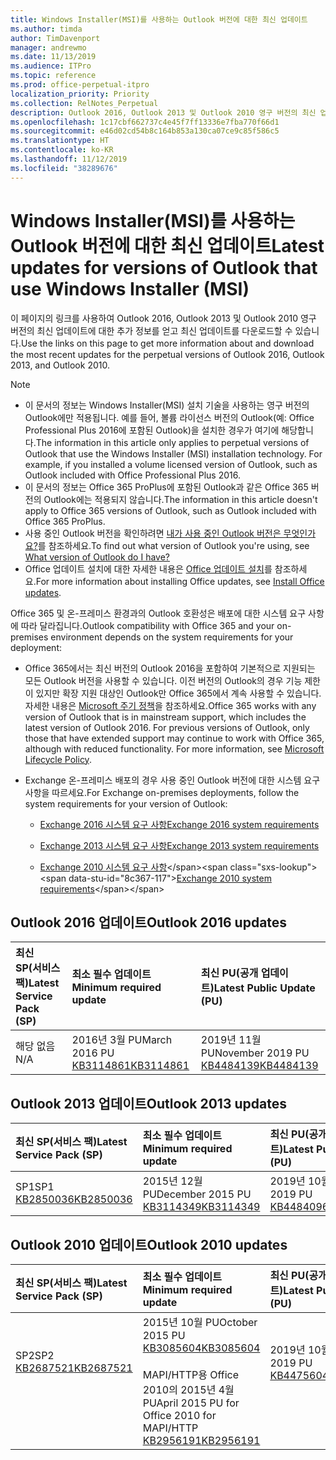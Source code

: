```yaml
---
title: Windows Installer(MSI)를 사용하는 Outlook 버전에 대한 최신 업데이트
ms.author: timda
author: TimDavenport
manager: andrewmo
ms.date: 11/13/2019
ms.audience: ITPro
ms.topic: reference
ms.prod: office-perpetual-itpro
localization_priority: Priority
ms.collection: RelNotes_Perpetual
description: Outlook 2016, Outlook 2013 및 Outlook 2010 영구 버전의 최신 업데이트 정보에 대한 링크를 IT 전문가에게 제공합니다.
ms.openlocfilehash: 1c17cbf662737c4e45f7ff13336e7fba770f66d1
ms.sourcegitcommit: e46d02cd54b8c164b853a130ca07ce9c85f586c5
ms.translationtype: HT
ms.contentlocale: ko-KR
ms.lasthandoff: 11/12/2019
ms.locfileid: "38289676"
---
```

# <a name="latest-updates-for-versions-of-outlook-that-use-windows-installer-msi"></a><span data-ttu-id="8c367-103">Windows Installer(MSI)를 사용하는 Outlook 버전에 대한 최신 업데이트</span><span class="sxs-lookup"><span data-stu-id="8c367-103">Latest updates for versions of Outlook that use Windows Installer (MSI)</span></span>

<span data-ttu-id="8c367-104">이 페이지의 링크를 사용하여 Outlook 2016, Outlook 2013 및 Outlook 2010 영구 버전의 최신 업데이트에 대한 추가 정보를 얻고 최신 업데이트를 다운로드할 수 있습니다.</span><span class="sxs-lookup"><span data-stu-id="8c367-104">Use the links on this page to get more information about and download the most recent updates for the perpetual versions of Outlook 2016, Outlook 2013, and Outlook 2010.</span></span>
  
> [!NOTE]
> - <span data-ttu-id="8c367-p101">이 문서의 정보는 Windows Installer(MSI) 설치 기술을 사용하는 영구 버전의 Outlook에만 적용됩니다. 예를 들어, 볼륨 라이선스 버전의 Outlook(예: Office Professional Plus 2016에 포함된 Outlook)을 설치한 경우가 여기에 해당합니다.</span><span class="sxs-lookup"><span data-stu-id="8c367-p101">The information in this article only applies to perpetual versions of Outlook that use the Windows Installer (MSI) installation technology. For example, if you installed a volume licensed version of Outlook, such as Outlook included with Office Professional Plus 2016.</span></span>
> - <span data-ttu-id="8c367-107">이 문서의 정보는 Office 365 ProPlus에 포함된 Outlook과 같은 Office 365 버전의 Outlook에는 적용되지 않습니다.</span><span class="sxs-lookup"><span data-stu-id="8c367-107">The information in this article doesn't apply to Office 365 versions of Outlook, such as Outlook included with Office 365 ProPlus.</span></span>
> - <span data-ttu-id="8c367-108">사용 중인 Outlook 버전을 확인하려면 [내가 사용 중인 Outlook 버전은 무엇인가요?](https://support.office.com/article/b3a9568c-edb5-42b9-9825-d48d82b2257c)를 참조하세요.</span><span class="sxs-lookup"><span data-stu-id="8c367-108">To find out what version of Outlook you're using, see [What version of Outlook do I have?](https://support.office.com/article/b3a9568c-edb5-42b9-9825-d48d82b2257c)</span></span>
> - <span data-ttu-id="8c367-109">Office 업데이트 설치에 대한 자세한 내용은 [Office 업데이트 설치](https://support.office.com/article/2ab296f3-7f03-43a2-8e50-46de917611c5)를 참조하세요.</span><span class="sxs-lookup"><span data-stu-id="8c367-109">For more information about installing Office updates, see [Install Office updates](https://support.office.com/article/2ab296f3-7f03-43a2-8e50-46de917611c5).</span></span> 
  
<span data-ttu-id="8c367-110">Office 365 및 온-프레미스 환경과의 Outlook 호환성은 배포에 대한 시스템 요구 사항에 따라 달라집니다.</span><span class="sxs-lookup"><span data-stu-id="8c367-110">Outlook compatibility with Office 365 and your on-premises environment depends on the system requirements for your deployment:</span></span>
  
- <span data-ttu-id="8c367-p102">Office 365에서는 최신 버전의 Outlook 2016을 포함하여 기본적으로 지원되는 모든 Outlook 버전을 사용할 수 있습니다. 이전 버전의 Outlook의 경우 기능 제한이 있지만 확장 지원 대상인 Outlook만 Office 365에서 계속 사용할 수 있습니다. 자세한 내용은 [Microsoft 주기 정책](https://support.microsoft.com/lifecycle)을 참조하세요.</span><span class="sxs-lookup"><span data-stu-id="8c367-p102">Office 365 works with any version of Outlook that is in mainstream support, which includes the latest version of Outlook 2016. For previous versions of Outlook, only those that have extended support may continue to work with Office 365, although with reduced functionality. For more information, see [Microsoft Lifecycle Policy](https://support.microsoft.com/lifecycle).</span></span>
    
- <span data-ttu-id="8c367-114">Exchange 온-프레미스 배포의 경우 사용 중인 Outlook 버전에 대한 시스템 요구 사항을 따르세요.</span><span class="sxs-lookup"><span data-stu-id="8c367-114">For Exchange on-premises deployments, follow the system requirements for your version of Outlook:</span></span>
    
  - [<span data-ttu-id="8c367-115">Exchange 2016 시스템 요구 사항</span><span class="sxs-lookup"><span data-stu-id="8c367-115">Exchange 2016 system requirements</span></span>](https://docs.microsoft.com/Exchange/plan-and-deploy/system-requirements)
    
  - [<span data-ttu-id="8c367-116">Exchange 2013 시스템 요구 사항</span><span class="sxs-lookup"><span data-stu-id="8c367-116">Exchange 2013 system requirements</span></span>](https://docs.microsoft.com/exchange/exchange-2013-system-requirements-exchange-2013-help)
    
  - <span data-ttu-id="8c367-117">[Exchange 2010 시스템 요구 사항](https://docs.microsoft.com/previous-versions/office/exchange-server-2010/aa996719(v=exchg.141))</span><span class="sxs-lookup"><span data-stu-id="8c367-117">[Exchange 2010 system requirements](https://docs.microsoft.com/previous-versions/office/exchange-server-2010/aa996719(v=exchg.141))</span></span>

   
## <a name="outlook-2016-updates"></a><span data-ttu-id="8c367-118">Outlook 2016 업데이트</span><span class="sxs-lookup"><span data-stu-id="8c367-118">Outlook 2016 updates</span></span>

|<span data-ttu-id="8c367-119">**최신 SP(서비스 팩)**</span><span class="sxs-lookup"><span data-stu-id="8c367-119">**Latest Service Pack (SP)**</span></span>|<span data-ttu-id="8c367-120">**최소 필수 업데이트**</span><span class="sxs-lookup"><span data-stu-id="8c367-120">**Minimum required update**</span></span>|<span data-ttu-id="8c367-121">**최신 PU(공개 업데이트)**</span><span class="sxs-lookup"><span data-stu-id="8c367-121">**Latest Public Update (PU)**</span></span>|
|:-----|:-----|:-----|
|<span data-ttu-id="8c367-122">해당 없음</span><span class="sxs-lookup"><span data-stu-id="8c367-122">N/A</span></span>  <br/> |<span data-ttu-id="8c367-123">2016년 3월 PU</span><span class="sxs-lookup"><span data-stu-id="8c367-123">March 2016 PU</span></span> <br/>[<span data-ttu-id="8c367-124">KB3114861</span><span class="sxs-lookup"><span data-stu-id="8c367-124">KB3114861</span></span>](https://support.microsoft.com/help/3114861) <br/> |<span data-ttu-id="8c367-125">2019년 11월 PU</span><span class="sxs-lookup"><span data-stu-id="8c367-125">November 2019 PU</span></span> <br/>[<span data-ttu-id="8c367-126">KB4484139</span><span class="sxs-lookup"><span data-stu-id="8c367-126">KB4484139</span></span>](https://support.microsoft.com/help/4484139) 

## <a name="outlook-2013-updates"></a><span data-ttu-id="8c367-127">Outlook 2013 업데이트</span><span class="sxs-lookup"><span data-stu-id="8c367-127">Outlook 2013 updates</span></span>

|<span data-ttu-id="8c367-128">**최신 SP(서비스 팩)**</span><span class="sxs-lookup"><span data-stu-id="8c367-128">**Latest Service Pack (SP)**</span></span>|<span data-ttu-id="8c367-129">**최소 필수 업데이트**</span><span class="sxs-lookup"><span data-stu-id="8c367-129">**Minimum required update**</span></span>|<span data-ttu-id="8c367-130">**최신 PU(공개 업데이트)**</span><span class="sxs-lookup"><span data-stu-id="8c367-130">**Latest Public Update (PU)**</span></span>|
|:-----|:-----|:-----|
|<span data-ttu-id="8c367-131">SP1</span><span class="sxs-lookup"><span data-stu-id="8c367-131">SP1</span></span>  <br/>[<span data-ttu-id="8c367-132">KB2850036</span><span class="sxs-lookup"><span data-stu-id="8c367-132">KB2850036</span></span>](https://go.microsoft.com/fwlink/p/?LinkId=512538) <br/> |<span data-ttu-id="8c367-133">2015년 12월 PU</span><span class="sxs-lookup"><span data-stu-id="8c367-133">December 2015 PU</span></span> <br/>[<span data-ttu-id="8c367-134">KB3114349</span><span class="sxs-lookup"><span data-stu-id="8c367-134">KB3114349</span></span>](https://support.microsoft.com/kb/3114349) <br/> |<span data-ttu-id="8c367-135">2019년 10월 PU</span><span class="sxs-lookup"><span data-stu-id="8c367-135">October 2019 PU</span></span> <br/>[<span data-ttu-id="8c367-136">KB4484096</span><span class="sxs-lookup"><span data-stu-id="8c367-136">KB4484096</span></span>](https://support.microsoft.com/help/4484096)  |
   
## <a name="outlook-2010-updates"></a><span data-ttu-id="8c367-137">Outlook 2010 업데이트</span><span class="sxs-lookup"><span data-stu-id="8c367-137">Outlook 2010 updates</span></span>

|<span data-ttu-id="8c367-138">**최신 SP(서비스 팩)**</span><span class="sxs-lookup"><span data-stu-id="8c367-138">**Latest Service Pack (SP)**</span></span>|<span data-ttu-id="8c367-139">**최소 필수 업데이트**</span><span class="sxs-lookup"><span data-stu-id="8c367-139">**Minimum required update**</span></span>|<span data-ttu-id="8c367-140">**최신 PU(공개 업데이트)**</span><span class="sxs-lookup"><span data-stu-id="8c367-140">**Latest Public Update (PU)**</span></span>|
|:-----|:-----|:-----|
|<span data-ttu-id="8c367-141">SP2</span><span class="sxs-lookup"><span data-stu-id="8c367-141">SP2</span></span> <br/>[<span data-ttu-id="8c367-142">KB2687521</span><span class="sxs-lookup"><span data-stu-id="8c367-142">KB2687521</span></span>](https://go.microsoft.com/fwlink/p/?LinkId=512542) <br><br><br><br/> |<span data-ttu-id="8c367-143">2015년 10월 PU</span><span class="sxs-lookup"><span data-stu-id="8c367-143">October 2015 PU</span></span> <br/> [<span data-ttu-id="8c367-144">KB3085604</span><span class="sxs-lookup"><span data-stu-id="8c367-144">KB3085604</span></span>](https://support.microsoft.com/kb/3085604) <br/><br/>  <span data-ttu-id="8c367-145">MAPI/HTTP용 Office 2010의 2015년 4월 PU</span><span class="sxs-lookup"><span data-stu-id="8c367-145">April 2015 PU for Office 2010 for MAPI/HTTP</span></span> <br/> [<span data-ttu-id="8c367-146">KB2956191</span><span class="sxs-lookup"><span data-stu-id="8c367-146">KB2956191</span></span>](https://support.microsoft.com/ko-KR/help/2956191/april-14-2015-update-for-office-2010-kb2956191) <br/> |<span data-ttu-id="8c367-147">2019년 10월 PU</span><span class="sxs-lookup"><span data-stu-id="8c367-147">October 2019 PU</span></span> <br/>[<span data-ttu-id="8c367-148">KB4475604</span><span class="sxs-lookup"><span data-stu-id="8c367-148">KB4475604</span></span>](https://support.microsoft.com/help/4475604) <br><br><br><br/>|
   

